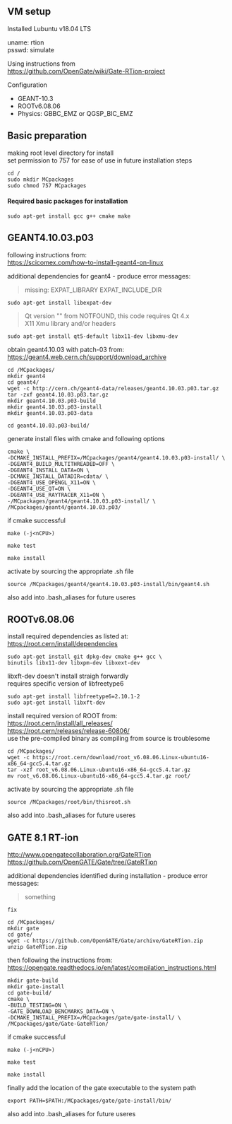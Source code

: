 ## VM setup

Installed Lubuntu v18.04 LTS

uname:  rtion  
psswd:  simulate



Using instructions from  
https://github.com/OpenGate/wiki/Gate-RTion-project


Configuration
- GEANT-10.3
- ROOTv6.08.06
- Physics:  GBBC_EMZ or QGSP_BIC_EMZ







##  Basic preparation

making root level directory for install  
set permission to 757 for ease of use in future installation steps

```console
cd /
sudo mkdir MCpackages
sudo chmod 757 MCpackages
```

#### Required basic packages for installation

```console
sudo apt-get install gcc g++ cmake make
```







##   GEANT4.10.03.p03

following instructions from:  
https://scicomex.com/how-to-install-geant4-on-linux

additional dependencies for geant4 - produce error messages:  
> missing:  EXPAT_LIBRARY EXPAT_INCLUDE_DIR
```console
sudo apt-get install libexpat-dev
```
> Qt version "" from NOTFOUND, this code requires Qt 4.x  
> X11 Xmu library and/or headers  
```console
sudo apt-get install qt5-default libx11-dev libxmu-dev
```

obtain geant4.10.03 with patch-03 from:  
https://geant4.web.cern.ch/support/download_archive

```console
cd /MCpackages/
mkdir geant4
cd geant4/
wget -c http://cern.ch/geant4-data/releases/geant4.10.03.p03.tar.gz
tar -zxf geant4.10.03.p03.tar.gz
mkdir geant4.10.03.p03-build
mkdir geant4.10.03.p03-install
mkdir geant4.10.03.p03-data
```

```console
cd geant4.10.03.p03-build/
```

generate install files with cmake and following options
```console
cmake \
-DCMAKE_INSTALL_PREFIX=/MCpackages/geant4/geant4.10.03.p03-install/ \
-DGEANT4_BUILD_MULTITHREADED=OFF \
-DGEANT4_INSTALL_DATA=ON \
-DCMAKE_INSTALL_DATADIR=cdata/ \
-DGEANT4_USE_OPENGL_X11=ON \
-DGEANT4_USE_QT=ON \
-DGEANT4_USE_RAYTRACER_X11=ON \
-/MCpackages/geant4/geant4.10.03.p03-install/ \
/MCpackages/geant4/geant4.10.03.p03/
```

if cmake successful
```console
make (-j<nCPU>)

make test

make install
```

activate by sourcing the appropriate .sh file
```console
source /MCpackages/geant4/geant4.10.03.p03-install/bin/geant4.sh
```
also add into .bash_aliases for future useres







## ROOTv6.08.06

install required dependencies as listed at:  
https://root.cern/install/dependencies

```console
sudo apt-get install git dpkg-dev cmake g++ gcc \
binutils libx11-dev libxpm-dev libxext-dev
```

libxft-dev doesn't install straigh forwardly  
requires specific version of libfreetype6
```console
sudo apt-get install libfreetype6=2.10.1-2
sudo apt-get install libxft-dev
```

install required version of ROOT from:  
https://root.cern/install/all_releases/  
https://root.cern/releases/release-60806/  
use the pre-compiled binary as compiling from source is troublesome

```console
cd /MCpackages/
wget -c https://root.cern/download/root_v6.08.06.Linux-ubuntu16-x86_64-gcc5.4.tar.gz
tar -xzf root_v6.08.06.Linux-ubuntu16-x86_64-gcc5.4.tar.gz
mv root_v6.08.06.Linux-ubuntu16-x86_64-gcc5.4.tar.gz root/
```

activate by sourcing the appropriate .sh file
```console
source /MCpackages/root/bin/thisroot.sh
```
also add into .bash_aliases for future useres








## GATE 8.1 RT-ion

http://www.opengatecollaboration.org/GateRTion  
https://github.com/OpenGATE/Gate/tree/GateRTion

additional dependencies identified during installation - produce error messages:
> something
```console
fix
```

```console
cd /MCpackages/
mkdir gate
cd gate/
wget -c https://github.com/OpenGATE/Gate/archive/GateRTion.zip
unzip GateRTion.zip
```

then following the instructions from:  
https://opengate.readthedocs.io/en/latest/compilation_instructions.html

```console
mkdir gate-build
mkdir gate-install
cd gate-build/
cmake \
-BUILD_TESTING=ON \
-GATE_DOWNLOAD_BENCMARKS_DATA=ON \
-DCMAKE_INSTALL_PREFIX=/MCpackages/gate/gate-install/ \
/MCpackages/gate/Gate-GateRTion/
```

if cmake successful
```console
make (-j<nCPU>)

make test

make install
```

finally add the location of the gate executable to the system path
```console
export PATH=$PATH:/MCpackages/gate/gate-install/bin/
```
also add into .bash_aliases for future useres
